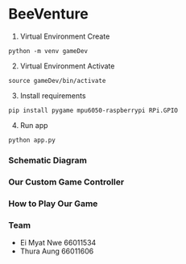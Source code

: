 # BeeVenture


1. Virtual Environment Create
```
python -m venv gameDev
```

2. Virtual Environment Activate
```
source gameDev/bin/activate
```

3. Install requirements
```
pip install pygame mpu6050-raspberrypi RPi.GPIO
```

4. Run app
```
python app.py
```

### Schematic Diagram

### Our Custom Game Controller 

### How to Play Our Game

### Team
- Ei Myat Nwe 66011534
- Thura Aung 66011606
